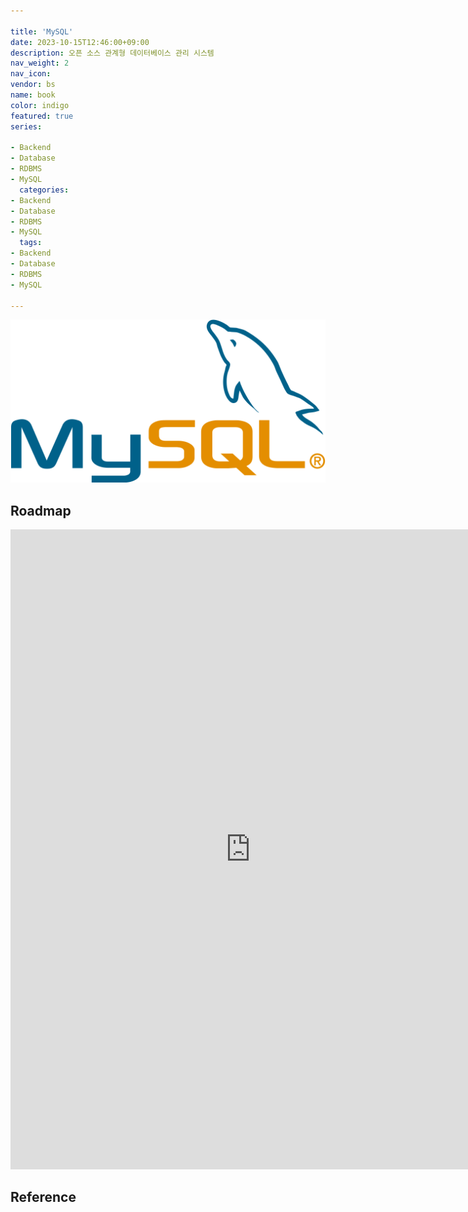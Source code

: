 ```yaml
---

title: 'MySQL'
date: 2023-10-15T12:46:00+09:00
description: 오픈 소스 관계형 데이터베이스 관리 시스템
nav_weight: 2
nav_icon:
vendor: bs
name: book
color: indigo
featured: true
series:

- Backend
- Database
- RDBMS
- MySQL
  categories:
- Backend
- Database
- RDBMS
- MySQL
  tags:
- Backend
- Database
- RDBMS
- MySQL

---
```


![MySQL DB](mysql.png#center)

## Roadmap

<p align="center">
<iframe width="768" height="1024" src="https://roadmap.sh/sql?s=652b754df43a58c923ce9d26" frameborder="0" allow="accelerometer; autoplay; encrypted-media; gyroscope; picture-in-picture" allowfullscreen></iframe>
</p>

## Reference
